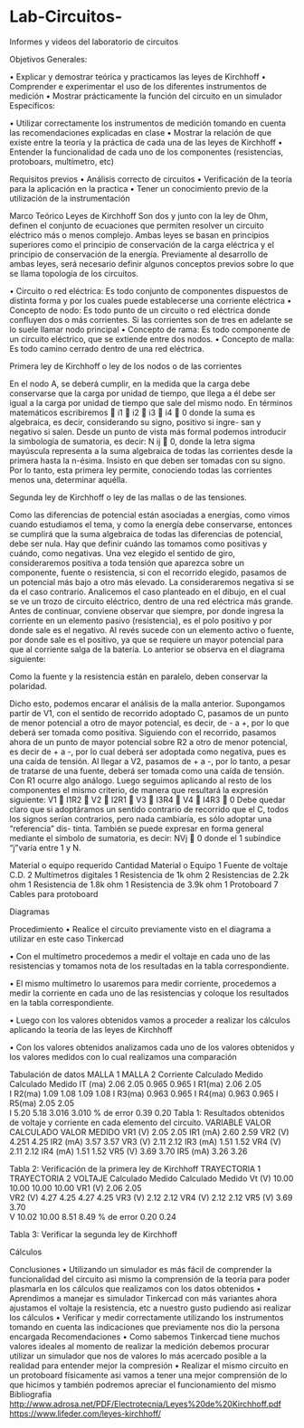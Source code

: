# Lab-Circuitos-
Informes y videos del laboratorio de circuitos

Objetivos
Generales: 

•	Explicar y demostrar teórica y practicamos las leyes de Kirchhoff
•	Comprender e experimentar el uso de los diferentes instrumentos de medición 
•	Mostrar prácticamente la función del circuito en un simulador 
Específicos:

•	Utilizar correctamente los instrumentos de medición tomando en cuenta las recomendaciones explicadas en clase 
•	Mostrar la relación de que existe entre la teoría y la práctica de cada una de las leyes de Kirchhoff 
•	Entender la funcionalidad de cada uno de los componentes (resistencias, protoboars, multímetro, etc)

Requisitos previos
•	Análisis correcto de circuitos 
•	Verificación de la teoría para la aplicación en la practica 
•	Tener un conocimiento previo de la utilización de la instrumentación 

Marco Teórico 
Leyes de Kirchhoff
Son dos y junto con la ley de Ohm, definen el conjunto de ecuaciones que permiten resolver un circuito eléctrico más o menos complejo. Ambas leyes se basan en principios superiores como el principio de conservación de la carga eléctrica y el principio de conservación de la energía. Previamente al desarrollo de ambas leyes, será necesario definir algunos conceptos previos sobre lo que se llama topología de los circuitos.

•	Circuito o red eléctrica: Es todo conjunto de componentes dispuestos de distinta forma y por los cuales puede establecerse una corriente eléctrica
•	Concepto de nodo: Es todo punto de un circuito o red eléctrica donde confluyen dos o más corrientes. Si las corrientes son de tres en adelante se lo suele llamar nodo principal
•	Concepto de rama: Es todo componente de un circuito eléctrico, que se extiende entre dos nodos.
•	Concepto de malla: Es todo camino cerrado dentro de una red eléctrica.

Primera ley de Kirchhoff o ley de los nodos o de las corrientes

En el nodo A, se deberá cumplir, en la medida que la carga debe conservarse que la carga por unidad de tiempo, que llega a él debe ser igual a la carga por unidad de tiempo que sale del mismo nodo. En términos matemáticos escribiremos  i1  i2  i3  i4  0 donde la suma es algebraica, es decir, considerando su signo, positivo si ingre- san y negativo si salen. Desde un punto de vista más formal podemos introducir la simbología de sumatoria, es 
decir:	N ij  0, donde la letra sigma mayúscula representa a la suma algebraica de todas las corrientes desde la primera hasta la n-ésima. Insisto en que deben ser tomadas con su signo. Por lo tanto, esta primera ley permite, conociendo todas las corrientes menos una, determinar aquélla.



Segunda ley de Kirchhoff o ley de las mallas o de las tensiones.
 
Como las diferencias de potencial están asociadas a energías, como vimos cuando estudiamos el tema, y como la energía debe conservarse, entonces se cumplirá que la suma algebraica de todas las diferencias de potencial, debe ser nula. Hay que definir cuándo las tomamos como positivas y cuándo, como negativas.
Una vez elegido el sentido de giro, consideraremos positiva a toda tensión que aparezca sobre un componente, fuente o resistencia, si con el recorrido elegido, pasamos de un potencial más bajo a otro más elevado. La consideraremos negativa si se da el caso contrario.
Analicemos el caso planteado en el dibujo, en el cual se ve un trozo de circuito eléctrico, dentro de una red eléctrica más grande. Antes de continuar, conviene observar que siempre, por donde ingresa la corriente en un elemento pasivo (resistencia), es el polo positivo y por donde sale es el negativo. Al revés sucede con un elemento activo o fuente, por donde sale es el positivo, ya que se requiere un mayor potencial para que al corriente salga de la batería. Lo anterior se observa en el diagrama siguiente:

Como la fuente y la resistencia están en paralelo, deben conservar la polaridad.

Dicho esto, podemos encarar el análisis de la malla anterior.
Supongamos partir de V1, con el sentido de recorrido adoptado C, pasamos de un punto de menor potencial a otro de mayor potencial, es decir, de - a +, por lo que deberá ser tomada como positiva. Siguiendo con el recorrido, pasamos ahora de un punto de mayor potencial sobre R2 a otro de menor potencial, es decir de + a -, por lo cual deberá ser adoptada como 
negativa, pues es una caída de tensión. Al llegar a V2, pasamos de + a -, por lo tanto, a pesar de tratarse de una fuente, deberá ser tomada como una caída de tensión. Con R1 ocurre algo análogo. Luego seguimos aplicando al resto de los componentes el mismo criterio, de manera que resultará la expresión siguiente: V1  I1R2  V2  I2R1  V3  I3R4  V4  I4R3  0 Debe quedar claro que si adoptáramos un sentido contrario de recorrido que el C, todos los signos serían contrarios, pero nada cambiaría, es sólo adoptar una “referencia” dis- tinta.
También se puede expresar en forma general mediante el símbolo de sumatoria, es decir:	         NVj  0 donde el
1
subíndice “j”varía entre 1 y N.

Material o equipo requerido 
Cantidad	Material o Equipo
1	Fuente de voltaje C.D.
2	Multímetros digitales
1	Resistencia de 1k ohm
2	Resistencias de 2.2k ohm
1	Resistencia de 1.8k ohm
1	Resistencia de 3.9k ohm
1	Protoboard
7	Cables para protoboard

Diagramas
 
Procedimiento 
•	Realice el circuito previamente visto en el diagrama a utilizar en este caso Tinkercad 

•	Con el multímetro procedemos a medir el voltaje en cada uno de las resistencias y tomamos nota de los resultadas en la tabla correspondiente.


•	El mismo multímetro lo usaremos para medir corriente, procedemos a medir la corriente en cada uno de las resistencias y coloque los resultados en la tabla correspondiente.

•	Luego con los valores obtenidos vamos a proceder a realizar los cálculos aplicando la teoría de las leyes de Kirchhoff


•	Con los valores obtenidos analizamos cada uno de los valores obtenidos y los valores medidos con lo cual realizamos una comparación 

Tabulación de datos
	MALLA 1	MALLA 2
Corriente	Calculado	Medido	Calculado	Medido
IT (ma)	2.06	2.05	0.965	0.965
I R1(ma)	2.06	2.05		
I R2(ma)	1.09	1.08	1.09	1.08
I R3(ma)			0.963	0.965
I R4(ma)			0.963	0.965
I R5(ma)	2.05	2.05		
I	5.20	5.18	3.016	3.010
% de error	0.39	0.20
Tabla 1: Resultados obtenidos de voltaje y corriente en cada elemento del circuito.
VARIABLE	VALOR CALCULADO	VALOR MEDIDO
VR1 (V)	2.05	2.05
IR1 (mA)	2.60	2.59
VR2 (V)	4.251	4.25
IR2 (mA)	3.57	3.57
VR3 (V)	2.11	2.12
IR3 (mA)	1.51	1.52
VR4 (V)	2.11	2.12
IR4 (mA)	1.51	1.52
VR5 (V)	3.69	3.70
IR5 (mA)	3.26	3.26

Tabla 2: Verificación de la primera ley de Kirchhoff
	TRAYECTORIA 1	TRAYECTORIA 2
VOLTAJE	Calculado	Medido	Calculado	Medido
Vt (V)	10.00	10.00	10.00	10.00
VR1 (V)	2.06	2.05		
VR2 (V)	4.27	4.25	4.27	4.25
VR3 (V)			2.12	2.12
VR4 (V)			2.12	2.12
VR5 (V)	3.69	3.70		
V	10.02	10.00	8.51	8.49
% de error	0.20	0.24


Tabla 3: Verificar la segunda ley de Kirchhoff

Cálculos

Conclusiones
•	Utilizando un simulador es más fácil de comprender la funcionalidad del circuito asi mismo la comprensión de la teoría para poder plasmarla en los cálculos que realizamos con los datos obtenidos
•	Aprendimos a manejar es simulador Tinkercad con más variantes ahora ajustamos el voltaje la resistencia, etc a nuestro gusto pudiendo asi realizar los cálculos
•	Verificar y medir correctamente utilizando los instrumentos tomando en cuenta las indicaciones que previamente nos dio la persona encargada 
Recomendaciones 
•	Como sabemos Tinkercad tiene muchos valores ideales al momento de realizar la medición debemos procurar utilizar un simulador que nos de valores lo más acercado posible a la realidad para entender mejor la compresión 
•	Realizar el mismo circuito en un protoboard físicamente asi vamos a tener una mejor comprensión de lo que hicimos y también podremos apreciar el funcionamiento del mismo
Bibliografia 
http://www.adrosa.net/PDF/Electrotecnia/Leyes%20de%20Kirchhoff.pdf
https://www.lifeder.com/leyes-kirchhoff/

